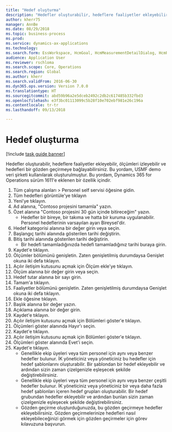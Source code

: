 ```yaml
--- 
title: "Hedef oluşturma"
description: "Hedefler oluşturabilir, hedeflere faaliyetler ekleyebilir, ölçümleri izleyebilir ve hedefleri bir gözden geçirmeye bağlayabilirsiniz."
author: kherr75
manager: AnnBe
ms.date: 08/29/2018
ms.topic: business-process
ms.prod: 
ms.service: dynamics-ax-applications
ms.technology: 
ms.search.form: EssWorkspace, HcmGoal, HcmMeasurementDetailDialog, HcmPerfJournalAdd, HcmGoalChangeSettings
audience: Application User
ms.reviewer: rschloma
ms.search.scope: Core, Operations
ms.search.region: Global
ms.author: kherr
ms.search.validFrom: 2016-06-30
ms.dyn365.ops.version: Version 7.0.0
ms.translationtype: HT
ms.sourcegitcommit: abd59b96a2e5dceb2492c2db2c617485b332fbd3
ms.openlocfilehash: e3f3bc01113099c5b28f10e702ebf981e26c196a
ms.contentlocale: tr-tr
ms.lasthandoff: 09/13/2018

---
```

# <a name="create-a-goal"></a>Hedef oluşturma

[!include [task guide banner](../../includes/task-guide-banner.md)]

Hedefler oluşturabilir, hedeflere faaliyetler ekleyebilir, ölçümleri izleyebilir ve hedefleri bir gözden geçirmeye bağlayabilirsiniz. Bu yordam, USMF demo veri şirketi kullanılarak oluşturulmuştur. Bu yordam, Dynamics 365 for Operations sürüm 1611'e eklenen bir özellik içindir.

1. Tüm çalışma alanları > Personel self servisi öğesine gidin.
2. Tüm hedefleri görüntüle'ye tıklayın
3. Yeni'ye tıklayın.
4. Ad alanına, "Contoso projesini tamamla" yazın.
5. Özet alanına "Contoso projesini 30 gün içinde bitireceğim" yazın.
    * Hedefler bir bireye, bir takıma ve hatta bir kuruma uygulanabilir. Personel hedeflerinin varsayılan ayarı Bireysel'dir.  
6. Hedef kategorisi alanına bir değer girin veya seçin.
7. Başlangıç tarihi alanında gösterilen tarihi değiştirin.
8. Bitiş tarihi alanında gösterilen tarihi değiştirin.
    * Bir hedefi tamamladığınızda hedefi tamamladığınız tarihi buraya girin.  
9. Kaydet'e tıklayın.
10. Ölçümler bölümünü genişletin. Zaten genişletilmiş durumdaysa Genişlet okuna iki defa tıklayın.
11. Açılır iletişim kutusunu açmak için Ölçüm ekle'ye tıklayın.
12. Ölçüm alanına bir değer girin veya seçin.
13. Hedef tutar alanına bir sayı girin.
14. Tamam'a tıklayın.
15. Faaliyetler bölümünü genişletin. Zaten genişletilmiş durumdaysa Genişlet okuna iki defa tıklayın.
16. Ekle öğesine tıklayın.
17. Başlık alanına bir değer yazın.
18. Açıklama alanına bir değer girin.
19. Kaydet'e tıklayın.
20. Açılır iletişim kutusunu açmak için Bölümleri göster'e tıklayın.
21. Ölçümleri göster alanında Hayır'ı seçin.
22. Kaydet'e tıklayın.
23. Açılır iletişim kutusunu açmak için Bölümleri göster'e tıklayın.
24. Ölçümleri göster alanında Evet'i seçin.
25. Kaydet'e tıklayın.
    * Genellikle ekip üyeleri veya tüm personel için aynı veya benzer hedefler bulunur.     İK yöneticiniz veya yöneticiniz bu hedefler için hedef şablonlarını oluşturabilir. Bir şablondan bir hedef ekleyebilir ve ardından sizin zaman çizelgenizle eşleşecek şekilde değiştirebilirsiniz.  
    * Genellikle ekip üyeleri veya tüm personel için aynı veya benzer çeşitli hedefler bulunur.     İK yöneticiniz veya yöneticiniz bir veya daha fazla hedef şablonları içeren hedef grupları oluşturabilir. Bir hedef grubundan hedefler ekleyebilir ve ardından bunları sizin zaman çizelgenizle eşleşecek şekilde değiştirebilirsiniz.  
    * Gözden geçirme oluşturduğunuzda, bu gözden geçirmeye hedefler ekleyebilirsiniz. Gözden geçirmelerinize hedefleri nasıl ekleyebileceğinizi görmek için gözden geçirmeler için görev kılavuzuna başvurun.  


